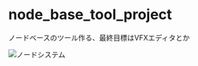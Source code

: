 # node_base_tool_project
ノードベースのツール作る、最終目標はVFXエディタとか

![ノードシステム](https://i.imgur.com/Le78Rbm.png "node_system")  
